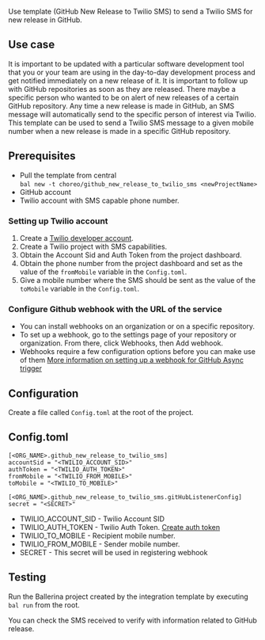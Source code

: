 Use template (GitHub New Release to Twilio SMS) to send a Twilio SMS for new release in GitHub.

## Use case
It is important to be updated with a particular software development tool that you or your team are using in the 
day-to-day development process and get notified immediately on a new release of it. 
It is important to follow up with GitHub repositories as soon as they are released. 
There maybe a specific person who wanted to be on alert of new releases of a certain GitHub repository. 
Any time a new release is made in GitHub, an SMS message will automatically send to the specific person of 
interest via Twilio. This template can be used to send a Twilio SMS message to a given mobile number when a new 
release is made in a specific GitHub repository.

## Prerequisites
* Pull the template from central  
  `bal new -t choreo/github_new_release_to_twilio_sms <newProjectName>`
* GitHub account
* Twilio account with SMS capable phone number.

### Setting up Twilio account

1. Create a [Twilio developer account](https://www.twilio.com/).
2. Create a Twilio project with SMS capabilities.
3. Obtain the Account Sid and Auth Token from the project dashboard.
4. Obtain the phone number from the project dashboard and set as the value of the `fromMobile` variable in the `Config.toml`.
5. Give a mobile number where the SMS should be sent as the value of the `toMobile` variable in the `Config.toml`.

### Configure Github webhook with the URL of the service
* You can install webhooks on an organization or on a specific repository.
* To set up a webhook, go to the settings page of your repository or organization. From there, click Webhooks, then Add webhook.
* Webhooks require a few configuration options before you can make use of them
[More information on setting up a webhook for GitHub Async trigger](https://github.com/ballerina-platform/asyncapi-triggers/blob/main/asyncapi/github/Module.md#step-5-configure-github-webhook-with-the-url-of-the-service)

## Configuration
Create a file called `Config.toml` at the root of the project.

## Config.toml 
```
[<ORG_NAME>.github_new_release_to_twilio_sms]
accountSid = "<TWILIO_ACCOUNT_SID>"
authToken = "<TWILIO_AUTH_TOKEN>"
fromMobile = "<TWILIO_FROM_MOBILE>"
toMobile = "<TWILIO_TO_MOBILE>"

[<ORG_NAME>.github_new_release_to_twilio_sms.gitHubListenerConfig]
secret = "<SECRET>"
```

* TWILIO_ACCOUNT_SID - Twilio Account SID
* TWILIO_AUTH_TOKEN - Twilio Auth Token. [Create auth token](https://www.twilio.com/docs/iam/access-tokens)
* TWILIO_TO_MOBILE - Recipient mobile number.
* TWILIO_FROM_MOBILE - Sender mobile number.
* SECRET - This secret will be used in registering webhook

## Testing
Run the Ballerina project created by the integration template by executing `bal run` from the root.

You can check the SMS received to verify with information related to GitHub release.

